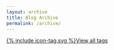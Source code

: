 ```yaml
---
layout: archive
title: Blog Archive
permalink: /archive/
---
```


<p><a href="/tags/" class="btn"><span class="icon">{% include icon-tag.svg %}</span>View all tags</a></p>
